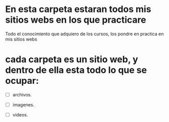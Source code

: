 # En esta carpeta estaran todos mis sitios webs en los que practicare

Todo el conocimiento que adquiero de los cursos, los pondre en practica en mis sitios webs

# cada carpeta es un sitio web, y dentro de ella esta todo lo que se ocupar:

- [ ] archivos.

- [ ] imagenes.

- [ ] videos.